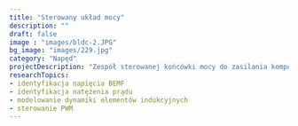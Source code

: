 ```yaml
---
title: "Sterowany układ mocy"
description: ""
draft: false
image : "images/bldc-2.JPG"
bg_image: "images/229.jpg"
category: "Napęd"
projectDescription: "Zespół sterowanej końcówki mocy do zasilania komponentów indukcyjnych, w tym sterowania elektromagnesami systemów aktywnego zawieszenia magnetycznego, łożyskami magnetycznymi i silnikami BLDC."
researchTopics:
- identyfikacja napięcia BEMF 
- identyfikacja natężenia prądu 
- modelowanie dynamiki elementów indukcyjnych 
- sterowanie PWM
---
```

